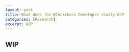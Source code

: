 ```yaml
---
layout: post
title: What does the Blockchain Developer really do?
categories: [Research]
excerpt: WIP
---
```


## WIP